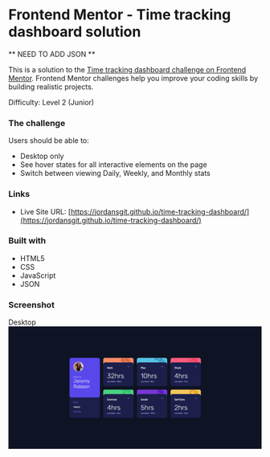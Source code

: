 # Frontend Mentor - Time tracking dashboard solution

** NEED TO ADD JSON ** 

This is a solution to the [Time tracking dashboard challenge on Frontend Mentor](https://www.frontendmentor.io/challenges/time-tracking-dashboard-UIQ7167Jw). Frontend Mentor challenges help you improve your coding skills by building realistic projects. 

Difficulty: Level 2 (Junior)

### The challenge

Users should be able to:

- Desktop only
- See hover states for all interactive elements on the page
- Switch between viewing Daily, Weekly, and Monthly stats

### Links

- Live Site URL: [https://jordansgit.github.io/time-tracking-dashboard/](https://jordansgit.github.io/time-tracking-dashboard/)

### Built with

- HTML5 
- CSS 
- JavaScript
- JSON 


### Screenshot

Desktop 
![Desktop Screenshot](./screenshots/desktop-screenshot.png)

